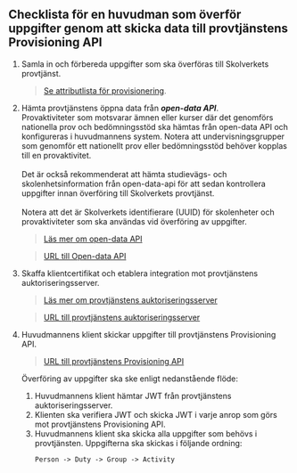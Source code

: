 ## Checklista för en huvudman som överför uppgifter genom att skicka data till provtjänstens Provisioning API

1. Samla in och förbereda uppgifter som ska överföras till Skolverkets provtjänst.
   >[Se attributlista för provisionering](https://www.skolverket.se/download/18.3c0656d5188bc287d51332f/1688496183174/Uppgifter%20vid%20maskin-till-maskin%20provisionering%20v0.3_23-07-03.pdf).
2. Hämta provtjänstens öppna data från _**open-data API**_.<br />
   Provaktiviteter som motsvarar ämnen eller kurser där det genomförs nationella prov och bedömningsstöd ska
   hämtas från open-data API och konfigureras i huvudmannens system. Notera att undervisningsgrupper som genomför
   ett nationellt prov eller bedömningsstöd behöver kopplas till en provaktivitet.<br /><br />
   Det är också rekommenderat att hämta studievägs- och skolenhetsinformation från open-data-api för att sedan
   kontrollera uppgifter innan överföring till Skolverkets provtjänst.<br /><br />
   Notera att det är Skolverkets identifierare (UUID) för skolenheter och provaktiviteter som ska användas vid
   överföring av uppgifter.
   >[Läs mer om open-data API](../open-data-api/README.md)

   >[URL till Open-data API](https://api-pre.skolverket.se/dnp/iga/open-data/swagger-ui.html)
3. Skaffa klientcertifikat och etablera integration mot provtjänstens auktoriseringsserver.
   >[Läs mer om provtjänstens auktoriseringsserver](../authentication-api/README.md)

   >[URL till provtjänstens auktoriseringsserver](https://nutid-auth-test.sunet.se/transaction)
4. Huvudmannens klient skickar uppgifter till provtjänstens Provisioning API.
   >[URL till provtjänstens Provisioning API](https://api-pre.skolverket.se/dnp/iga/provisioning/v1/swagger-ui.html)
   
   Överföring av uppgifter ska ske enligt nedanstående flöde:
   1. Huvudmannens klient hämtar JWT från provtjänstens auktoriseringsserver.
   2. Klienten ska verifiera JWT och skicka JWT i varje anrop som görs mot provtjänstens Provisioning API.
   3. Huvudmannens klient ska skicka alla uppgifter som behövs i provtjänsten. Uppgifterna ska skickas i följande ordning:
      ````
      Person -> Duty -> Group -> Activity
      ````